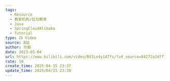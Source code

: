 ```yaml
---
tags:
  - Resource
  - 教育机构/拉勾教育
  - Java
  - SpringCloudAlibaba
  - Tutorial
type: 📺 Video
source: B站
author: 齐毅
date: 2023-05-04
url: https://www.bilibili.com/video/BV1Lo4y1A7fs/?vd_source=84272a2d7f72158b38778819be5bc6ad
rate: 10
create_time: 2025-04-15 23:37
update_time: 2025/04/15 23:38
---
```

